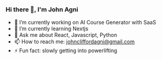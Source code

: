 ### Hi there 👋, I'm John Agni

<!--
**ohtheagni/ohtheagni** is a ✨ _special_ ✨ repository because its `README.md` (this file) appears on your GitHub profile.

Here are some ideas to get you started:

- 🔭 I’m currently working on AI Course Generator with SaaS  
- 🌱 I’m currently learning Nextjs  
- 💬 Ask me about React, Javascript, Python
- 📫 How to reach me: johncliffordagni@gmail.com
- ⚡ Fun fact: slowly getting into powerlifting
-->
- 🔭 I’m currently working on AI Course Generator with SaaS  
- 🌱 I’m currently learning Nextjs  
- 💬 Ask me about React, Javascript, Python
- 📫 How to reach me: johncliffordagni@gmail.com
- ⚡ Fun fact: slowly getting into powerlifting
